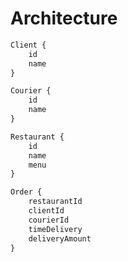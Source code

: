 # Architecture

``` typescript
Client {
    id
    name
}

Courier {
    id
    name
}

Restaurant {
    id
    name
    menu
}

Order {
    restaurantId
    clientId
    courierId
    timeDelivery
    deliveryAmount
}
```
